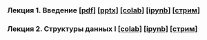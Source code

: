 ### Лекция 1. Введение [[pdf]](./lecture_01/presentation.pdf) [[pptx]](./lecture_01/presentation.pptx) [[colab]](https://colab.research.google.com/drive/1Kx8iljVNfGjR3pAGK9NO0Ks7-xaXsZ0i?usp=sharing) [[ipynb]](./lecture_01/lecture1.ipynb) [[стрим]](https://youtu.be/cFZsY2RfltE) 

### Лекция 2. Структуры данных I  [[colab]](https://colab.research.google.com/drive/1vStmOSAN-Ze14P5DwIx53n1mc6JgQ_R5?usp=sharing) [[ipynb]](./lecture_02/lecture2.ipynb) [[стрим]](https://youtu.be/Mskp-bN8_dk) 

